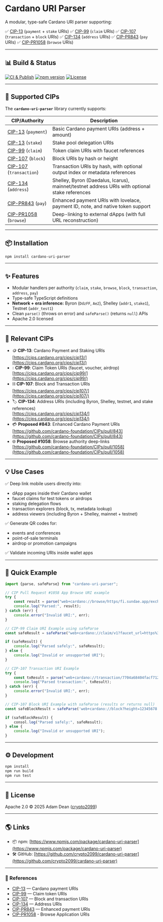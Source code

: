 # Cardano URI Parser

A modular, type-safe Cardano URI parser supporting:

✅ [CIP-13] (`payment` + `stake` URIs)
✅ [CIP-99] (`claim` URIs)
✅ [CIP-107] (`transaction` + `block` URIs)
✅ [CIP-134] (`address` URIs)
✅ [CIP-PR843] (`pay` URIs)
✅ [CIP-PR1058] (`browse` URIs)

---

## 📊 Build & Status

[![CI & Publish](https://github.com/crypto2099/cardano-uri-parser/actions/workflows/ci-publish.yml/badge.svg)](https://github.com/crypto2099/cardano-uri-parser/actions/workflows/ci-publish.yml)
[![npm version](https://img.shields.io/npm/v/cardano-uri-parser.svg)](https://www.npmjs.com/package/cardano-uri-parser)
[![License](https://img.shields.io/github/license/crypto2099/cardano-uri-parser.svg)](./LICENSE)

--- 

## 🚀 Supported CIPs

The **`cardano-uri-parser`** library currently supports:

| CIP/Authority             | Description                                                                                    |
|---------------------------|------------------------------------------------------------------------------------------------|
| [CIP-13] (`payment`)      | Basic Cardano payment URIs (address + amount)                                                  |
| [CIP-13] (`stake`)        | Stake pool delegation URIs                                                                     |
| [CIP-99] (`claim`)        | Token claim URIs with faucet references                                                        |
| [CIP-107] (`block`)       | Block URIs by hash or height                                                                   |
| [CIP-107] (`transaction`) | Transaction URIs by hash, with optional output index or metadata references                    |
| [CIP-134] (`address`)     | Shelley, Byron (Daedalus, Icarus), mainnet/testnet address URIs with optional stake references |
| [CIP-PR843] (`pay`)       | Enhanced payment URIs with lovelace, payment ID, note, and native token support                |
| [CIP-PR1058] (`browse`)   | Deep-linking to external dApps (with full URL reconstruction)                                  |

---

## 📦 Installation

```
npm install cardano-uri-parser
```

---

## ✨ Features

* Modular handlers per authority (`claim`, `stake`, `browse`,
  `block`, `transaction`, `address`, `pay`)
* Type-safe TypeScript definitions
* **Network + era inference:** Byron (`DdzFF`, `Ae2`), Shelley (`addr1`,
  `stake1`), Testnet (`addr_test1`)
* Clean `parse()` (throws on error) and `safeParse()` (returns `null`) APIs
* Apache 2.0 licensed

---

## 🔗 Relevant CIPs

* 🪙 **CIP-13**: Cardano Payment and Staking URIs
  [https://cips.cardano.org/cips/cip13/](https://cips.cardano.org/cips/cip13/)
* 💧 **CIP-99**: Claim Token URIs (faucet, voucher, airdrop)
  [https://cips.cardano.org/cips/cip99/](https://cips.cardano.org/cips/cip99/)
* ⛓ **CIP-107**: Block and Transaction URIs
  [https://cips.cardano.org/cips/cip107/](https://cips.cardano.org/cips/cip107/)
* 🏷 **CIP-134**: Address URIs (including Byron, Shelley, testnet, and stake
  references)  
  [https://cips.cardano.org/cips/cip134/](https://cips.cardano.org/cips/cip134/)
* 💳 **Proposed #843**: Enhanced Cardano Payment URIs  
  [https://github.com/cardano-foundation/CIPs/pull/843](https://github.com/cardano-foundation/CIPs/pull/843)
* 🌐 **Proposed #1058**: Browse authority deep-links
  [https://github.com/cardano-foundation/CIPs/pull/1058](https://github.com/cardano-foundation/CIPs/pull/1058)

---

## 💡 Use Cases

✅ Deep link mobile users directly into:

* dApp pages inside their Cardano wallet
* faucet claims for test tokens or airdrops
* staking delegation flows
* transaction explorers (block, tx, metadata lookup)
* address viewers (including Byron + Shelley, mainnet + testnet)

✅ Generate QR codes for:

* events and conferences
* point-of-sale terminals
* airdrop or promotion campaigns

✅ Validate incoming URIs inside wallet apps

---

## 🚀 Quick Example

```typescript
import {parse, safeParse} from "cardano-uri-parser";

// CIP Pull Request #1058 App Browse URI example
try {
    const result = parse("web+cardano://browse/https/fi.sundae.app/exchange?param=val");
    console.log("Parsed:", result);
} catch (err) {
    console.error("Invalid URI:", err);
}

// CIP-99 Claim URI Example using safeParse
const safeResult = safeParse("web+cardano://claim/v1?faucet_url=https%3A%2F%2Ffaucet.io&code=abc123");

if (safeResult) {
    console.log("Parsed safely:", safeResult);
} else {
    console.log("Invalid or unsupported URI");
}

// CIP-107 Transaction URI Example
try {
    const txResult = parse("web+cardano://transaction/7704a68404facf7126fa356f1b09f0e4c552aeef454cd0daba4208f3a64372e9#1");
    console.log("Parsed transaction:", txResult);
} catch (err) {
    console.error("Invalid URI:", err);
}

// CIP-107 Block URI Example with safeParse (results or returns null)
const safeBlockResult = safeParse('web+cardano://block?height=12345678');

if (safeBlockResult) {
    consol.log("Parsed safely:", safeResult);
} else {
    console.log("Invalid or unsupported URI");
}
```

---

## ⚙️ Development

```bash
npm install
npm run build
npm run test
```

---

## 📜 License

Apache 2.0 © 2025 Adam Dean ([crypto2099](https://github.com/crypto2099))

---

## 🌎 Links

* 📦
  npm: [https://www.npmjs.com/package/cardano-uri-parser](https://www.npmjs.com/package/cardano-uri-parser)
* 🛠
  GitHub: [https://github.com/crypto2099/cardano-uri-parser](https://github.com/crypto2099/cardano-uri-parser)

---

### 📜 References

* [CIP-13] — Cardano payment URIs
* [CIP-99] — Claim token URIs
* [CIP-107] — Block and transaction URIs
* [CIP-134] — Address URIs
* [CIP-PR843] — Enhanced payment URIs
* [CIP-PR1058] - Browse Application URIs

[CIP-13]:https://cips.cardano.org/cips/cip13/

[CIP-99]:https://cips.cardano.org/cips/cip99/

[CIP-107]:https://cips.cardano.org/cips/cip107/

[CIP-134]:https://cips.cardano.org/cips/cip134/

[CIP-PR843]:https://github.com/cardano-foundation/CIPs/pull/843

[CIP-PR1058]:https://github.com/cardano-foundation/CIPs/pull/1058
